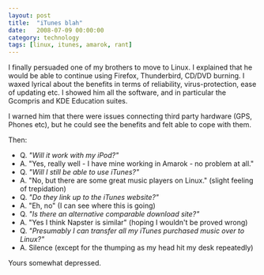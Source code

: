 ```yaml
---
layout: post
title:  "iTunes blah"
date:   2008-07-09 00:00:00
category: technology 
tags: [linux, itunes, amarok, rant]
---
```


I finally persuaded one of my brothers to move to Linux.  I explained that he would be able to continue using Firefox, Thunderbird, CD/DVD burning.  I waxed lyrical about the benefits in terms of reliability, virus-protection, ease of updating etc.  I showed him all the software, and in particular the Gcompris and KDE Education suites.

I warned him that there were issues connecting third party hardware (GPS, Phones etc), but he could see the benefits and felt able to cope with them.

<!--more-->

Then:

   * Q. *"Will it work with my iPod?"*
   * A. "Yes, really well - I have mine working in Amarok - no problem at all."
   * Q. *"Will I still be able to use iTunes?"*
   * A. "No, but there are some great music players on Linux." (slight feeling of trepidation)
   * Q. *"Do they link up to the iTunes website?"*
   * A. "Eh, no" (I can see where this is going)
   * Q. *"Is there an alternative comparable download site?"*
   * A. "Yes I think Napster is similar" (hoping I wouldn't be proved wrong)
   * Q. *"Presumably I can transfer all my iTunes purchased music over to Linux?"*
   * A. Silence (except for the thumping as my head hit my desk repeatedly)

Yours somewhat depressed.
